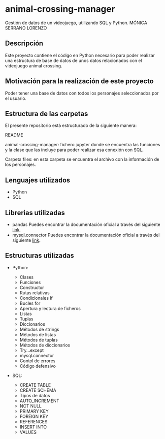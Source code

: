 # animal-crossing-manager
Gestión de datos de un videojuego, utilizando SQL y Python.
MÓNICA SERRANO LORENZO

## Descripción
Este proyecto contiene el código en Python necesario para poder realizar una estructura de base de datos de unos datos relacionados con el videojuego animal crossing.

## Motivación para la realización de este proyecto

Poder tener una base de datos con todos los personajes seleccionados por el usuario.

## Estructura de las carpetas
El presente repositorio está estructurado de la siguiente manera:

README

animal-crossing-manager: fichero jupyter donde se encuentra las funciones y la clase que las incluye para poder realizar esa conexión con SQL.

Carpeta files: en esta carpeta se encuentra el archivo con la información de los personajes.

## Lenguajes utilizados
 * Python
 * SQL

## Librerias utilizadas

 * pandas Puedes encontrar la documentación oficial a través del siguiente [link](https://pandas.pydata.org/docs/user_guide/index.html).
 * mysql.connector Puedes encontrar la documentación oficial a través del siguiente [link](https://dev.mysql.com/doc/connector-python/en/connector-python-versions.html).

## Estructuras utilizadas

* Python:

    * Clases
    * Funciones
    * Constructor
    * Rutas relativas
    * Condicionales If
    * Bucles for
    * Apertura y lectura de ficheros
    * Listas
    * Tuplas
    * Diccionarios
    * Métodos de strings
    * Métodos de listas
    * Métodos de tuplas
    * Métodos de diccionarios
    * Try...except
    * mysql.connector
    * Contol de errores
    * Código defensivo

* SQL:

    * CREATE TABLE
    * CREATE SCHEMA
    * Tipos de datos
    * AUTO_INCREMENT
    * NOT NULL
    * PRIMARY KEY
    * FOREIGN KEY
    * REFERENCES
    * INSERT INTO
    * VALUES

